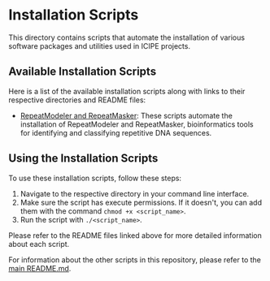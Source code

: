 # Installation Scripts

This directory contains scripts that automate the installation of various software packages and utilities used in ICIPE projects.

## Available Installation Scripts

Here is a list of the available installation scripts along with links to their respective directories and README files:

- [RepeatModeler and RepeatMasker](./repeat_masker_and_modeller/README.md): These scripts automate the installation of RepeatModeler and RepeatMasker, bioinformatics tools for identifying and classifying repetitive DNA sequences.

## Using the Installation Scripts

To use these installation scripts, follow these steps:

1. Navigate to the respective directory in your command line interface.
2. Make sure the script has execute permissions. If it doesn't, you can add them with the command `chmod +x <script_name>`.
3. Run the script with `./<script_name>`.

Please refer to the README files linked above for more detailed information about each script.

For information about the other scripts in this repository, please refer to the [main README.md](../README.md).

